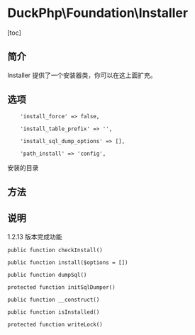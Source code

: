 # DuckPhp\Foundation\Installer
[toc]

## 简介

Installer 提供了一个安装器类，你可以在这上面扩充。
## 选项
        'install_force' => false,

        'install_table_prefix' => '',

        'install_sql_dump_options' => [],

        'path_install' => 'config',
安装的目录

## 方法



## 说明

1.2.13 版本完成功能




    public function checkInstall()

    public function install($options = [])

    public function dumpSql()

    protected function initSqlDumper()

    public function __construct()

    public function isInstalled()

    protected function writeLock()


